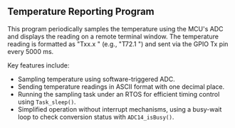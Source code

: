 ## Temperature Reporting Program

This program periodically samples the temperature using the MCU's ADC and displays the reading on a remote terminal window. The temperature reading is formatted as "Txx.x " (e.g., "T72.1 ") and sent via the GPIO Tx pin every 5000 ms. 

Key features include:
- Sampling temperature using software-triggered ADC.
- Sending temperature readings in ASCII format with one decimal place.
- Running the sampling task under an RTOS for efficient timing control using `Task_sleep()`.
- Simplified operation without interrupt mechanisms, using a busy-wait loop to check conversion status with `ADC14_isBusy()`.